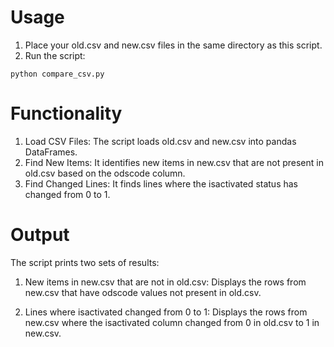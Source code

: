# Usage
  1. Place your old.csv and new.csv files in the same directory as this script.
  2. Run the script:

```python compare_csv.py```

# Functionality
  1. Load CSV Files: The script loads old.csv and new.csv into pandas DataFrames.
  2. Find New Items: It identifies new items in new.csv that are not present in old.csv based on the odscode column.
  3. Find Changed Lines: It finds lines where the isactivated status has changed from 0 to 1.

# Output
The script prints two sets of results:

  1. New items in new.csv that are not in old.csv:
        Displays the rows from new.csv that have odscode values not present in old.csv.

  2. Lines where isactivated changed from 0 to 1:
        Displays the rows from new.csv where the isactivated column changed from 0 in old.csv to 1 in new.csv.

